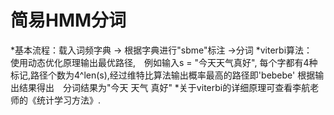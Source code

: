 # 简易HMM分词
  *基本流程：载入词频字典 -> 根据字典进行"sbme"标注 ->分词
  *viterbi算法：　使用动态优化原理输出最优路径,　例如输入s = "今天天气真好", 每个字都有4种标记,路径个数为4^len(s),经过维特比算法输出概率最高的路径即'bebebe'
  根据输出结果得出　分词结果为"今天 天气 真好"
  *关于viterbi的详细原理可查看李航老师的《统计学习方法》.

